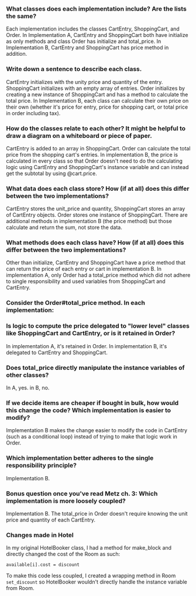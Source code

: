### What classes does each implementation include? Are the lists the same?

Each implementation includes the classes CartEntry, ShoppingCart, and Order. In Implementation A, CartEntry and ShoppingCart both have initialize as only methods and class Order has initialize and total_price. In Implementation B, CartEntry and ShoppingCart has price method in addition.

### Write down a sentence to describe each class.

CartEntry initializes with the unity price and quantity of the entry. ShoppingCart initializes with an empty array of entries. Order initializes by creating a new instance of ShoppingCart and has a method to calculate the total price. In Implementation B, each class can calculate their own price on their own (whether it's price for entry, price for shopping cart, or total price in order including tax).

### How do the classes relate to each other? It might be helpful to draw a diagram on a whiteboard or piece of paper.

CartEntry is added to an array in ShoppingCart. Order can calculate the total price from the shopping cart's entries. In implementation B, the price is calculated in every class so that Order doesn't need to do the calculating logic using CartEntry and ShoppingCart's instance variable and can instead get the subtotal by using @cart.price.

### What data does each class store? How (if at all) does this differ between the two implementations?

CartEntry stores the unit_price and quantity, ShoppingCart stores an array of CartEntry objects. Order stores one instance of ShoppingCart. There are additional methods in implementation B (the price method) but those calculate and return the sum, not store the data.

### What methods does each class have? How (if at all) does this differ between the two implementations?

Other than initialize, CartEntry and ShoppingCart have a price method that can return the price of each entry or cart in implementation B. In implementation A, only Order had a total_price method which did not adhere to single responsibility and used variables from ShoppingCart and CartEntry.


### Consider the Order#total_price method. In each implementation:
### Is logic to compute the price delegated to "lower level" classes like ShoppingCart and CartEntry, or is it retained in Order?

In implementation A, it's retained in Order. In implementation B, it's delegated to CartEntry and ShoppingCart.

### Does total_price directly manipulate the instance variables of other classes?

In A, yes. in B, no.

### If we decide items are cheaper if bought in bulk, how would this change the code? Which implementation is easier to modify?

Implementation B makes the change easier to modify the code in CartEntry (such as a conditional loop) instead of trying to make that logic work in Order.

### Which implementation better adheres to the single responsibility principle?

Implementation B.

### Bonus question once you've read Metz ch. 3: Which implementation is more loosely coupled?

Implementation B. The total_price in Order doesn't require knowing the unit price and quantity of each CartEntry.

### Changes made in Hotel

In my original HotelBooker class, I had a method for make_block and directly changed the cost of the Room as such:

` available[i].cost = discount `

To make this code less coupled, I created a wrapping method in Room `set_discount` so HotelBooker wouldn't directly handle the instance variable from Room. 
